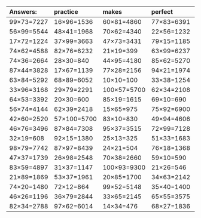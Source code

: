 | Answers: | practice | makes | perfect | ! |
| :--- | :--- | :--- | :--- | :--- |
| 99×73=7227 | 16×96=1536 | 60×81=4860 | 77×83=6391 | 23×86=1978 | 
| 56×99=5544 | 48×41=1968 | 70×62=4340 | 22×56=1232 | 39×83=3237 | 
| 17×72=1224 | 37×99=3663 | 47×73=3431 | 79×15=1185 | 57×26=1482 | 
| 74×62=4588 | 82×76=6232 | 21×19=399 | 63×99=6237 | 13×100=1300 | 
| 74×36=2664 | 28×30=840 | 44×95=4180 | 85×62=5270 | 100×45=4500 | 
| 87×44=3828 | 17×67=1139 | 77×28=2156 | 94×21=1974 | 94×15=1410 | 
| 63×84=5292 | 68×89=6052 | 10×10=100 | 33×38=1254 | 31×13=403 | 
| 33×96=3168 | 29×79=2291 | 100×57=5700 | 62×34=2108 | 28×29=812 | 
| 64×53=3392 | 20×30=600 | 85×19=1615 | 69×10=690 | 82×99=8118 | 
| 56×74=4144 | 62×39=2418 | 15×65=975 | 75×92=6900 | 28×90=2520 | 
| 42×60=2520 | 57×100=5700 | 83×10=830 | 49×94=4606 | 42×21=882 | 
| 46×76=3496 | 87×84=7308 | 95×37=3515 | 72×99=7128 | 46×29=1334 | 
| 32×19=608 | 92×15=1380 | 25×13=325 | 51×33=1683 | 16×99=1584 | 
| 98×79=7742 | 87×97=8439 | 24×21=504 | 76×18=1368 | 93×77=7161 | 
| 47×37=1739 | 26×98=2548 | 70×38=2660 | 59×10=590 | 46×16=736 | 
| 83×59=4897 | 31×37=1147 | 100×93=9300 | 21×26=546 | 81×55=4455 | 
| 21×89=1869 | 53×37=1961 | 20×85=1700 | 34×63=2142 | 30×89=2670 | 
| 74×20=1480 | 72×12=864 | 99×52=5148 | 35×40=1400 | 14×14=196 | 
| 46×26=1196 | 36×79=2844 | 33×65=2145 | 65×55=3575 | 33×32=1056 | 
| 82×34=2788 | 97×62=6014 | 14×34=476 | 68×27=1836 | 50×93=4650 | 
